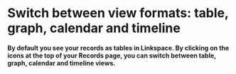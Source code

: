 # Switch between view formats: table, graph, calendar and timeline #

**By default you see your records as tables in Linkspace. By clicking on the icons at the top of your Records page, you can switch between table, graph, calendar and timeline views.** 